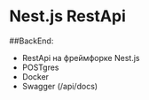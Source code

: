 # Nest.js RestApi 

##BackEnd: 
- RestApi на фреймфорке Nest.js
- POSTgres
- Docker
- Swagger (/api/docs)
